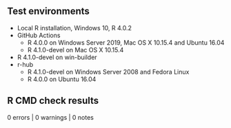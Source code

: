 ## Test environments
* Local R installation, Windows 10, R 4.0.2
* GitHub Actions
    * R 4.0.0 on Windows Server 2019, Mac OS X 10.15.4 and Ubuntu 16.04
    * R 4.1.0-devel on Mac OS X 10.15.4
* R 4.1.0-devel on win-builder
* r-hub
    * R 4.1.0-devel on Windows Server 2008 and Fedora Linux
    * R 4.0.0 on Ubuntu 16.04

## R CMD check results

0 errors | 0 warnings | 0 notes
